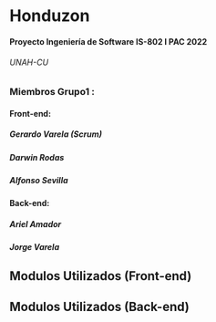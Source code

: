 # Honduzon 
#### Proyecto Ingeniería de Software IS-802 I PAC 2022
###### UNAH-CU



### Miembros Grupo1 : 
#### Front-end:
##### Gerardo Varela (Scrum)
##### Darwin Rodas
##### Alfonso Sevilla 
#### Back-end:
##### Ariel Amador
##### Jorge Varela


## Modulos Utilizados (Front-end)


## Modulos Utilizados (Back-end)
